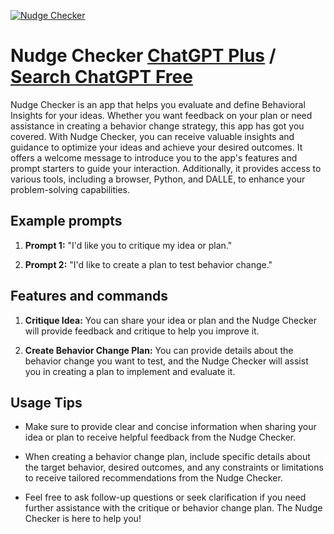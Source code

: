 
[![Nudge Checker](https://files.oaiusercontent.com/file-bdj9phnBYLYcgN4Fzv3asd6D?se=2123-10-16T20%3A55%3A53Z&sp=r&sv=2021-08-06&sr=b&rscc=max-age%3D31536000%2C%20immutable&rscd=attachment%3B%20filename%3D44fd4ce6-ba7d-422f-b5f0-670245bd9e4b.png&sig=siTXSsSh9nd0/BfOHO2J11gEUKt25rQDZU3qHlJAX0U%3D)](https://chat.openai.com/g/g-TxMOKREMX-nudge-checker)

# Nudge Checker [ChatGPT Plus](https://chat.openai.com/g/g-TxMOKREMX-nudge-checker) / [Search ChatGPT Free](https://gptcall.net/index.html#/?search=Nudge%20Checker)

Nudge Checker is an app that helps you evaluate and define Behavioral Insights for your ideas. Whether you want feedback on your plan or need assistance in creating a behavior change strategy, this app has got you covered. With Nudge Checker, you can receive valuable insights and guidance to optimize your ideas and achieve your desired outcomes. It offers a welcome message to introduce you to the app's features and prompt starters to guide your interaction. Additionally, it provides access to various tools, including a browser, Python, and DALLE, to enhance your problem-solving capabilities.

## Example prompts

1. **Prompt 1:** "I'd like you to critique my idea or plan."

2. **Prompt 2:** "I'd like to create a plan to test behavior change."

## Features and commands

1. **Critique Idea:** You can share your idea or plan and the Nudge Checker will provide feedback and critique to help you improve it.

2. **Create Behavior Change Plan:** You can provide details about the behavior change you want to test, and the Nudge Checker will assist you in creating a plan to implement and evaluate it.

## Usage Tips

- Make sure to provide clear and concise information when sharing your idea or plan to receive helpful feedback from the Nudge Checker.

- When creating a behavior change plan, include specific details about the target behavior, desired outcomes, and any constraints or limitations to receive tailored recommendations from the Nudge Checker.

- Feel free to ask follow-up questions or seek clarification if you need further assistance with the critique or behavior change plan. The Nudge Checker is here to help you!


